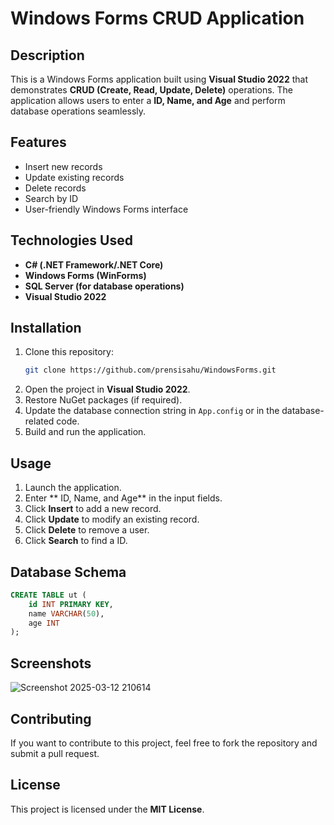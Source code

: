 # Windows Forms CRUD Application

## Description
This is a Windows Forms application built using **Visual Studio 2022** that demonstrates **CRUD (Create, Read, Update, Delete)** operations. The application allows users to enter a **ID, Name, and Age** and perform database operations seamlessly.

## Features
- Insert new records
- Update existing records
- Delete records
- Search by ID
- User-friendly Windows Forms interface

## Technologies Used
- **C# (.NET Framework/.NET Core)**
- **Windows Forms (WinForms)**
- **SQL Server (for database operations)**
- **Visual Studio 2022**

## Installation

1. Clone this repository:
   ```bash
   git clone https://github.com/prensisahu/WindowsForms.git
   ```
2. Open the project in **Visual Studio 2022**.
3. Restore NuGet packages (if required).
4. Update the database connection string in `App.config` or in the database-related code.
5. Build and run the application.

## Usage
1. Launch the application.
2. Enter ** ID, Name, and Age** in the input fields.
3. Click **Insert** to add a new record.
4. Click **Update** to modify an existing record.
5. Click **Delete** to remove a user.
6. Click **Search** to find a ID.

## Database Schema
```sql
CREATE TABLE ut (
    id INT PRIMARY KEY,
    name VARCHAR(50),
    age INT
);
```

## Screenshots
![Screenshot 2025-03-12 210614](https://github.com/user-attachments/assets/f777625d-6848-47a7-85f1-7809b4b7132b)



## Contributing
If you want to contribute to this project, feel free to fork the repository and submit a pull request.

## License
This project is licensed under the **MIT License**.
